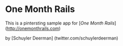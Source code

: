 # One Month Rails

This is a pintersting sample app for [*One Month Rails*] (http://onemonthrails.com)

by [Schuyler Deerman] (twitter.com/schuylerdeerman)

